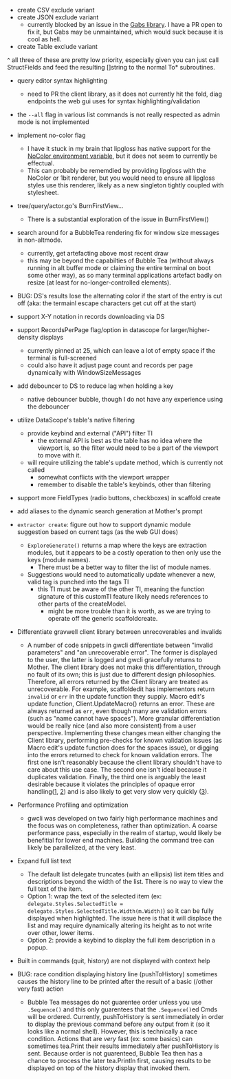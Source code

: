 - create CSV exclude variant
- create JSON exclude variant
    - currently blocked by an issue in the [Gabs library](https://github.com/Jeffail/gabs). I have a PR open to fix it, but Gabs may be unmaintained, which would suck because it is cool as hell.
- create Table exclude variant

^ all three of these are pretty low priority, especially given you can just call StructFields and feed the resulting []string to the normal To* subroutines.

- query editor syntax highlighting
    - need to PR the client library, as it does not currently hit the fold, diag endpoints the web gui uses for syntax highlighting/validation

- the `--all` flag in various list commands is not really respected as admin mode is not implemented

- implement no-color flag
    - I have it stuck in my brain that lipgloss has native support for the [NoColor environment variable](https://no-color.org/), but it does not seem to currently be effectual.
    - This can probably be rememdied by providing lipgloss with the NoColor or 1bit renderer, but you would need to ensure all lipgloss styles use this renderer, likely as a new singleton tightly coupled with stylesheet.

- tree/query/actor.go's BurnFirstView...
    - There is a substantial exploration of the issue in BurnFirstView()

- search around for a BubbleTea rendering fix for window size messages in non-altmode.
    - currently, get artefacting above most recent draw
    - this may be beyond the capabilties of Bubble Tea (without always running in alt buffer mode or claiming the entire terminal on boot some other way), as so many terminal applications artefact badly on resize (at least for no-longer-controlled elements).

- BUG: DS's results lose the alternating color if the start of the entry is cut off (aka: the termainl escape characters get cut off at the start)

- support X-Y notation in records downloading via DS

- support RecordsPerPage flag/option in datascope for larger/higher-density displays
    - currently pinned at 25, which can leave a lot of empty space if the terminal is full-screened
    - could also have it adjust page count and records per page dynamically with WindowSizeMessages

- add debouncer to DS to reduce lag when holding a key
    - native debouncer bubble, though I do not have any experience using the debouncer

- utilize DataScope's table's native filtering
    - provide keybind and external ("API") filter TI
        - the external API is best as the table has no idea where the viewport is, so the filter would need to be a part of the viewport to move with it.
    - will require utilizing the table's update method, which is currently not called
        - somewhat conflicts with the viewport wrapper
        - remember to disable the table's keybinds, other than filtering

- support more FieldTypes (radio buttons, checkboxes) in scaffold create

- add aliases to the dynamic search generation at Mother's prompt

- `extractor create`: figure out how to support dynamic module suggestion based on current tags (as the web GUI does)
    - `ExploreGenerate()` returns a map where the keys are extraction modules, but it appears to be a costly operation to then only use the keys (module names).
        - There must be a better way to filter the list of module names.
    - Suggestions would need to automatically update whenever a new, valid tag is punched into the tags TI
        - this TI must be aware of the other TI, meaning the function signature of this customTI feature likely needs references to other parts of the createModel.
            - might be more trouble than it is worth, as we are trying to operate off the generic scaffoldcreate.

- Differentiate gravwell client library between unrecoverables and invalids
    - A number of code snippets in gwcli differentiate between "invalid parameters" and "an unrecoverable error". The former is displayed to the user, the latter is logged and gwcli gracefully returns to Mother. The client library does not make this differentiation, through no fault of its own; this is just due to different design philosophies. Therefore, all errors returned by the Client library are treated as unrecoverable. For example, scaffoldedit has implementors return `invalid` or `err` in the update function they supply. Macro edit's update function, Client.UpdateMacro() returns an error. These are always returned as `err`, even though many are validation errors (such as "name cannot have spaces"). More granular differentiation would be really nice (and also more consistent) from a user perspective. Implementing these changes mean either changing the Client library, performing pre-checks for known validation issues (as Macro edit's update function does for the spaces issue), or digging into the errors returned to check for known validation errors. The first one isn't reasonably because the client library shouldn't have to care about this use case. The second one isn't ideal because it duplicates validation. Finally, the third one is arguably the least desirable because it violates the principles of opaque error handling([1](https://dave.cheney.net/2016/04/27/dont-just-check-errors-handle-them-gracefully), [2](https://dave.cheney.net/2016/04/07/constant-errors)) and is also likely to get very slow very quickly ([3](https://www.dolthub.com/blog/2024-05-31-benchmarking-go-error-handling/)).

- Performance Profiling and optimization
    - gwcli was developed on two fairly high performance machines and the focus was on completeness, rather than optimization. A coarse performance pass, especially in the realm of startup, would likely be benefitial for lower end machines. Building the command tree can likely be parallelized, at the very least.

- Expand full list text
    - The default list delegate truncates (with an ellipsis) list item titles and descriptions beyond the width of the list. There is no way to view the full text of the item.
    - Option 1: wrap the text of the selected item (ex: `delegate.Styles.SelectedTitle = delegate.Styles.SelectedTitle.Width(m.Width)`) so it can be fully displayed when highlighted. The issue here is that it will displace the list and may require dynamically altering its height as to not write over other, lower items.
    - Option 2: provide a keybind to display the full item description in a popup.

- Built in commands (quit, history) are not displayed with context help

- BUG: race condition displaying history line (pushToHistory) sometimes causes the history line to be printed after the result of a basic (/other very fast) action
    - Bubble Tea messages do not guarentee order unless you use `.Sequence()` and this only guarentees that the `.Sequence()`ed Cmds will be ordered. Currently, pushToHistory is sent immediately in order to display the previous command before any output from it (so it looks like a normal shell). However, this is technically a race condition. Actions that are *very* fast (ex: some basics) can sometimes tea.Print their results immediately after pushToHistory is sent. Because order is not guarenteed, Bubble Tea then has a chance to process the later tea.Println first, causing results to be displayed on top of the history display that invoked them.